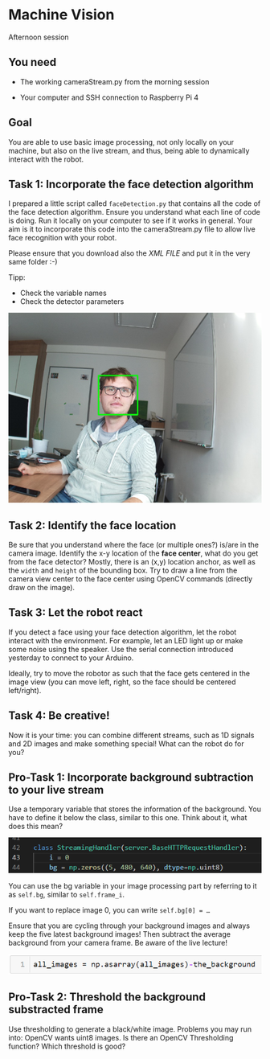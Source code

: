 Machine Vision
==============

Afternoon session

You need
--------

-   The working cameraStream.py from the morning session

-   Your computer and SSH connection to Raspberry Pi 4

Goal
----

You are able to use basic image processing, not only locally on your
machine, but also on the live stream, and thus, being able to
dynamically interact with the robot.


Task 1: Incorporate the face detection algorithm
------------------------------------------------

I prepared a little script called `faceDetection.py` that contains all
the code of the face detection algorithm. Ensure you understand what
each line of code is doing. Run it locally on your computer to see if it
works in general. Your aim is it to incorporate this code into the
cameraStream.py file to allow live face recognition with your robot.

Please ensure that you download also the *XML FILE* and put it in the very same folder :-)

Tipp: 
- Check the variable names
- Check the detector parameters

![](./media/image9.jpeg)

Task 2: Identify the face location
----------------------------------

Be sure that you understand where the face (or multiple ones?) is/are in the camera image. Identify the x-y location of the **face center**, what do you get from the face detector? Mostly, there is an (x,y) location anchor, as well as the `width` and `height` of the bounding box. Try to draw a line from the camera view center to the face center using OpenCV commands (directly draw on the image).

Task 3: Let the robot react
---------------------------

If you detect a face using your face detection algorithm, let the robot
interact with the environment. For example, let an LED light up or make
some noise using the speaker. Use the serial connection introduced yesterday
to connect to your Arduino. 

Ideally, try to move the robotor as such that the face gets centered in the image view (you can move left, right, so the face should be centered left/right).

Task 4: Be creative!
-----------------------

Now it is your time: you can combine different streams, such as 1D signals and 2D images and make something special! What can the robot do for you? 


Pro-Task 1: Incorporate background subtraction to your live stream
------------------------------------------------------------------

Use a temporary variable that stores the information of the background.
You have to define it below the class, similar to this one. Think about
it, what does this mean?

![](./media/image11.png)

You can use the bg variable in your image processing part by referring
to it as `self.bg`, similar to `self.frame_i`.

If you want to replace image 0, you can write `self.bg[0] = …`

Ensure that you are cycling through your background images and always
keep the five latest background images! Then subtract the average
background from your camera frame. Be aware of the live lecture!

![](./media/image12.png)

Pro-Task 2: Threshold the background substracted frame
------------------------------------------------------

Use thresholding to generate a black/white image. Problems you may run
into: OpenCV wants uint8 images. Is there an OpenCV Thresholding
function? Which threshold is good?

